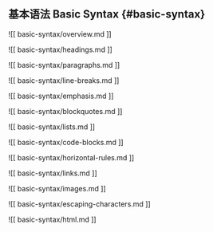 ## 基本语法 Basic Syntax {#basic-syntax}

![[ basic-syntax/overview.md ]]

![[ basic-syntax/headings.md ]]

![[ basic-syntax/paragraphs.md ]]

![[ basic-syntax/line-breaks.md ]]

![[ basic-syntax/emphasis.md ]]

![[ basic-syntax/blockquotes.md ]]

![[ basic-syntax/lists.md ]]

![[ basic-syntax/code-blocks.md ]]

![[ basic-syntax/horizontal-rules.md ]]

![[ basic-syntax/links.md ]]

![[ basic-syntax/images.md ]]

![[ basic-syntax/escaping-characters.md ]]

![[ basic-syntax/html.md ]]
